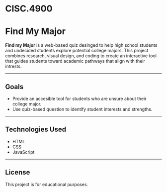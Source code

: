 # CISC.4900
# Find My Major

**Find my Major** is a web-based quiz desinged to help high school students and undecided students explore potential college majors. This project combines research, visual design, and coding to create an interactive tool that guides students toward academic pathways that align with their intrests. 

---

## Goals 
* Provide an accesible tool for students who are unsure about their college major.
*  Use quiz-based question to identify student interests and strengths.

---

## Technologies Used 
* HTML
* CSS 
* JavaScript

---

## License
This project is for educational purposes.


